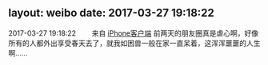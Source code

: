 layout: weibo
date: 2017-03-27 19:18:22
---
<meta name="referrer" content="no-referrer" />

2017-03-27 19:18:22  &nbsp;&nbsp;&nbsp;&nbsp;&nbsp;&nbsp; 来自 <a href="http://app.weibo.com/t/feed/9ksdit" rel="nofollow">iPhone客户端</a>
前两天的朋友圈真是虐心啊，好像所有的人都外出享受春天去了，就我如困兽一般在家一直呆着，这浑浑噩噩的人生啊…… ​​​

